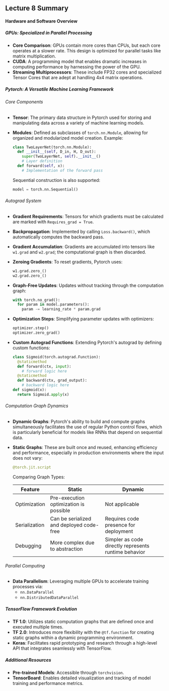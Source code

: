 ## Lecture 8 Summary

#### Hardware and Software Overview

##### GPUs: Specialized in Parallel Processing

- **Core Comparison**: GPUs contain more cores than CPUs, but each core operates at a slower rate. This design is optimized for parallel tasks like matrix multiplication.
- **CUDA**: A programming model that enables dramatic increases in computing performance by harnessing the power of the GPU.
- **Streaming Multiprocessors**: These include FP32 cores and specialized Tensor Cores that are adept at handling 4x4 matrix operations.

##### Pytorch: A Versatile Machine Learning Framework

###### Core Components

- **Tensor**: The primary data structure in Pytorch used for storing and manipulating data across a variety of machine learning models.
- **Modules**: Defined as subclasses of `torch.nn.Module`, allowing for organized and modularized model creation. Example:

  ```python
  class TwoLayerNet(torch.nn.Module):
    def __init__(self, D_in, H, D_out):
      super(TwoLayerNet, self).__init__()
      # Layer definition
    def forward(self, x):
      # Implementation of the forward pass
  ```

  Sequential construction is also supported:

  ```python
  model = torch.nn.Sequential()
  ```

###### Autograd System

- **Gradient Requirements**: Tensors for which gradients must be calculated are marked with `Requires_grad = True`.
- **Backpropagation**: Implemented by calling `Loss.backward()`, which automatically computes the backward pass.
- **Gradient Accumulation**: Gradients are accumulated into tensors like `w1.grad` and `w2.grad`; the computational graph is then discarded.
- **Zeroing Gradients**: To reset gradients, Pytorch uses:

  ```python
  w1.grad.zero_()
  w2.grad.zero_()
  ```

- **Graph-Free Updates**: Updates without tracking through the computation graph:

  ```python
  with torch.no_grad():
    for param in model.parameters():
      param -= learning_rate * param.grad
  ```

- **Optimization Steps**: Simplifying parameter updates with optimizers:

  ```python
  optimizer.step()
  optimizer.zero_grad()
  ```

- **Custom Autograd Functions**: Extending Pytorch's autograd by defining custom functions:

  ```python
  class Sigmoid(torch.autograd.Function):
    @staticmethod
    def forward(ctx, input):
      # forward logic here
    @staticmethod
    def backward(ctx, grad_output):
      # backward logic here
  def sigmoid(x):
    return Sigmoid.apply(x)
  ```

###### Computation Graph Dynamics

- **Dynamic Graphs**: Pytorch's ability to build and compute graphs simultaneously facilitates the use of regular Python control flows, which is particularly beneficial for models like RNNs that depend on sequential data.

- **Static Graphs**: These are built once and reused, enhancing efficiency and performance, especially in production environments where the input does not vary:

  ```python
  @torch.jit.script
  ```

  Comparing Graph Types:

  | Feature       | Static                                   | Dynamic                                              |
  | ------------- | ---------------------------------------- | ---------------------------------------------------- |
  | Optimization  | Pre-execution optimization is possible   | Not applicable                                       |
  | Serialization | Can be serialized and deployed code-free | Requires code presence for deployment                |
  | Debugging     | More complex due to abstraction          | Simpler as code directly represents runtime behavior |

###### Parallel Computing

- **Data Parallelism**: Leveraging multiple GPUs to accelerate training processes via:
  - `nn.DataParallel`
  - `nn.DistributedDataParallel`

##### TensorFlow Framework Evolution

- **TF 1.0**: Utilizes static computation graphs that are defined once and executed multiple times.
- **TF 2.0**: Introduces more flexibility with the `@tf.function` for creating static graphs within a dynamic programming environment.
- **Keras**: Facilitates rapid prototyping and research through a high-level API that integrates seamlessly with TensorFlow.

##### Additional Resources

- **Pre-trained Models**: Accessible through `torchvision`.
- **TensorBoard**: Enables detailed visualization and tracking of model training and performance metrics.
